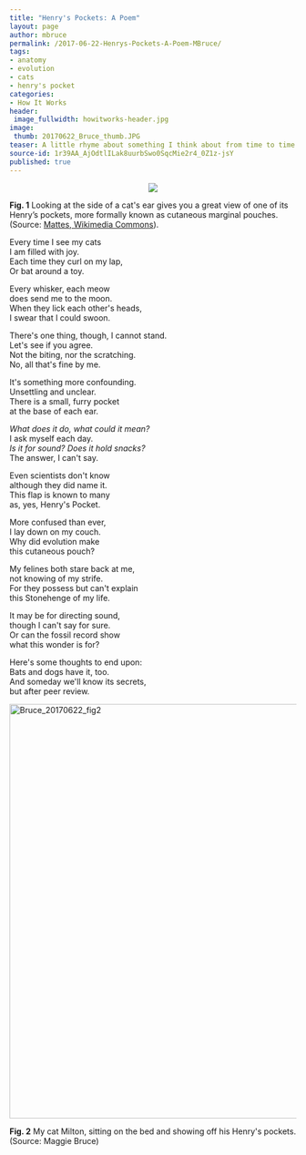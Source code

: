 ```yaml
---
title: "Henry's Pockets: A Poem"
layout: page
author: mbruce
permalink: /2017-06-22-Henrys-Pockets-A-Poem-MBruce/
tags:
- anatomy
- evolution
- cats
- henry's pocket
categories:
- How It Works
header:
 image_fullwidth: howitworks-header.jpg
image:
 thumb: 20170622_Bruce_thumb.JPG
teaser: A little rhyme about something I think about from time to time.
source-id: 1r39AA_AjOdtlILak8uurbSwo0SqcMie2r4_0Z1z-jsY
published: true
---
```


<div style="text-align:center"><img src ="https://upload.wikimedia.org/wikipedia/commons/4/4f/Katzenohr_seitlich.JPG"/></div>

**Fig. 1** Looking at the side of a cat's ear gives you a great view of one of its Henry’s pockets, more formally known as cutaneous marginal pouches. (Source: [Mattes, Wikimedia Commons](https://en.wikipedia.org/wiki/Henry%27s_pocket)). 

Every time I see my cats  
I am filled with joy.  
Each time they curl on my lap,  
Or bat around a toy.  

Every whisker, each meow  
does send me to the moon.  
When they lick each other's heads,  
I swear that I could swoon.

There's one thing, though, I cannot stand.  
Let's see if you agree.  
Not the biting, nor the scratching.  
No, all that's fine by me.

It's something more confounding.  
Unsettling and unclear.  
There is a small, furry pocket  
at the base of each ear.

*What does it do, what could it mean?*  
I ask myself each day.  
*Is it for sound? Does it hold snacks?*  
The answer, I can't say.

Even scientists don't know  
although they did name it.  
This flap is known to many  
as, yes, Henry's Pocket.

More confused than ever,  
I lay down on my couch.  
Why did evolution make  
this cutaneous pouch?

My felines both stare back at me,  
not knowing of my strife.  
For they possess but can't explain  
this Stonehenge of my life. 

It may be for directing sound,  
though I can't say for sure.  
Or can the fossil record show  
what this wonder is for?

Here's some thoughts to end upon:  
Bats and dogs have it, too.  
And someday we'll know its secrets,  
but after peer review.


<a data-flickr-embed="true"  href="https://www.flickr.com/photos/139839751@N06/35314954281/in/dateposted-friend/" title="Bruce_20170622_fig2"><img src="https://c1.staticflickr.com/5/4254/35314954281_4939c92306_b.jpg" width="544" height="728" alt="Bruce_20170622_fig2"></a><script async src="//embedr.flickr.com/assets/client-code.js" charset="utf-8"></script>

**Fig. 2** My cat Milton, sitting on the bed and showing off his Henry's pockets. (Source: Maggie Bruce)

